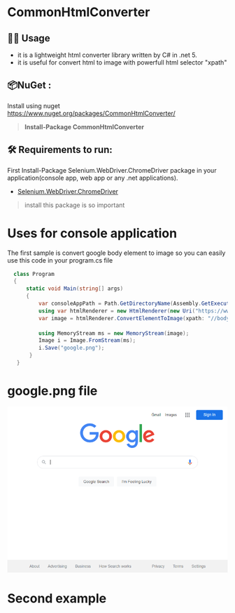 # CommonHtmlConverter
## 👩‍🏫 Usage
- it is a lightweight html converter library written by C# in .net 5.
- it is useful for convert html to image with powerfull html selector "xpath"

## 📦NuGet :
Install using nuget https://www.nuget.org/packages/CommonHtmlConverter/
>**Install-Package CommonHtmlConverter**

## 🛠 Requirements to run:
First Install-Package Selenium.WebDriver.ChromeDriver package in your application(console app, web app or any .net applications).
* [Selenium.WebDriver.ChromeDriver](https://www.nuget.org/packages/Selenium.WebDriver.ChromeDriver)
> install this package is so important
> 
# Uses for console application
The first sample is convert google body element to image so you can easily use this code in your program.cs file
```csharp
  class Program
  {
      static void Main(string[] args)
      {
          var consoleAppPath = Path.GetDirectoryName(Assembly.GetExecutingAssembly().Location);
          using var htmlRenderer = new HtmlRenderer(new Uri("https://www.google.com/"), consoleAppPath);
          var image = htmlRenderer.ConvertElementToImage(xpath: "//body");

          using MemoryStream ms = new MemoryStream(image);
          Image i = Image.FromStream(ms);
          i.Save("google.png");
       }
   }
```

# google.png file
[![google image](https://github.com/pejmansahebi/CommonHtmlConverter.Net/blob/master/HtmlConvertor.Common/assets/images/google.png)](https://github.com/pejmansahebi/CommonHtmlConverter.Net/edit/master/README.md)

# Second example





